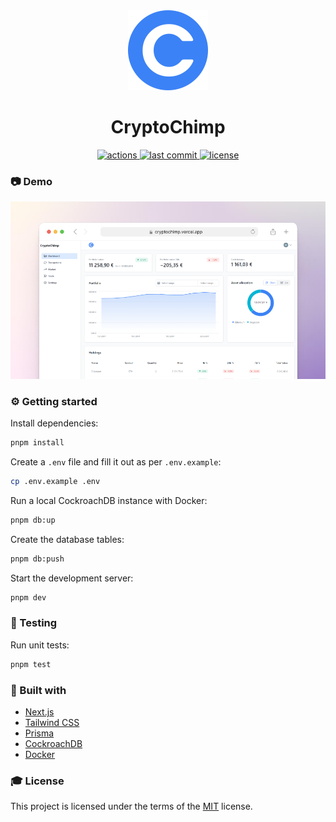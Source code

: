 <div align="center">
  <a href="https://cryptochimp.vercel.app/">
    <img src="./public/logo.svg" height="128px" width="128px"/>
  </a>
  <h1>CryptoChimp</h1>
  <a href="https://github.com/hagelstam/cryptochimp/actions">
    <img src="https://github.com/hagelstam/cryptochimp/actions/workflows/tests.yml/badge.svg" alt="actions" />
  </a>
  <a href="https://github.com/hagelstam/cryptochimp/commits/main">
    <img src="https://img.shields.io/github/last-commit/hagelstam/cryptochimp" alt="last commit" />
  </a>
  <a href="https://github.com/hagelstam/cryptochimp/blob/main/LICENSE">
    <img src="https://img.shields.io/github/license/hagelstam/cryptochimp.svg" alt="license" />
  </a>
</div>

### 📷 Demo

<a href="https://cryptochimp.vercel.app/">
  <img src="screenshot.png" alt="screenshot" width="800"/>
</a>

### ⚙️ Getting started

Install dependencies:

```bash
pnpm install
```

Create a `.env` file and fill it out as per `.env.example`:

```bash
cp .env.example .env
```

Run a local CockroachDB instance with Docker:

```bash
pnpm db:up
```

Create the database tables:

```bash
pnpm db:push
```

Start the development server:

```bash
pnpm dev
```

### 🧪 Testing

Run unit tests:

```bash
pnpm test
```

### 👾 Built with

- [Next.js](https://nextjs.org/)
- [Tailwind CSS](https://tailwindcss.com/)
- [Prisma](https://prisma.io/)
- [CockroachDB](https://www.cockroachlabs.com/)
- [Docker](https://www.docker.com/)

### 🎓 License

This project is licensed under the terms of the [MIT](https://choosealicense.com/licenses/mit/) license.
